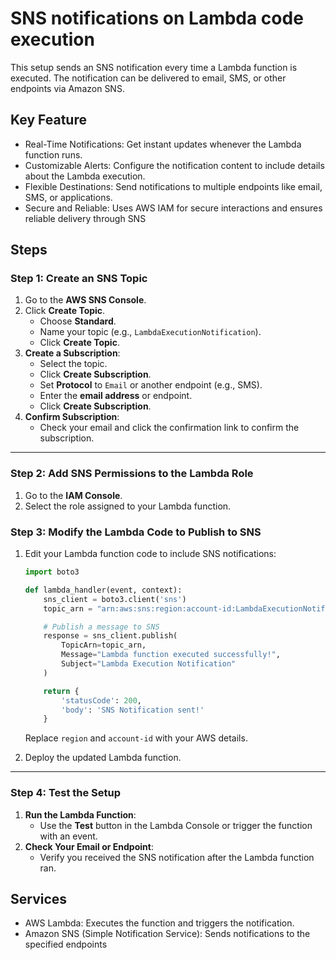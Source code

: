 
#  SNS notifications on Lambda code execution 
This setup sends an SNS notification every time a Lambda function is executed. The notification can be delivered to email, SMS, or other endpoints via Amazon SNS.


## Key Feature

- Real-Time Notifications: Get instant updates whenever the Lambda function runs.
- Customizable Alerts: Configure the notification content to include details about the Lambda execution.
- Flexible Destinations: Send notifications to multiple endpoints like email, SMS, or applications.
- Secure and Reliable: Uses AWS IAM for secure interactions and ensures reliable delivery through SNS
## Steps

### **Step 1: Create an SNS Topic**

1. Go to the **AWS SNS Console**.
2. Click **Create Topic**.
    - Choose **Standard**.
    - Name your topic (e.g., `LambdaExecutionNotification`).
    - Click **Create Topic**.
3. **Create a Subscription**:
    - Select the topic.
    - Click **Create Subscription**.
    - Set **Protocol** to `Email` or another endpoint (e.g., SMS).
    - Enter the **email address** or endpoint.
    - Click **Create Subscription**.
4. **Confirm Subscription**:
    - Check your email and click the confirmation link to confirm the subscription.

---

### **Step 2: Add SNS Permissions to the Lambda Role**

1. Go to the **IAM Console**.
2. Select the role assigned to your Lambda function.

### **Step 3: Modify the Lambda Code to Publish to SNS**

1. Edit your Lambda function code to include SNS notifications:
    
    ```python
    import boto3
    
    def lambda_handler(event, context):
        sns_client = boto3.client('sns')
        topic_arn = "arn:aws:sns:region:account-id:LambdaExecutionNotification"
    
        # Publish a message to SNS
        response = sns_client.publish(
            TopicArn=topic_arn,
            Message="Lambda function executed successfully!",
            Subject="Lambda Execution Notification"
        )
    
        return {
            'statusCode': 200,
            'body': 'SNS Notification sent!'
        }
    
    ```
    
    Replace `region` and `account-id` with your AWS details.
    
2. Deploy the updated Lambda function.

---

### **Step 4: Test the Setup**

1. **Run the Lambda Function**:
    - Use the **Test** button in the Lambda Console or trigger the function with an event.
2. **Check Your Email or Endpoint**:
    - Verify you received the SNS notification after the Lambda function ran.
## Services
- AWS Lambda: Executes the function and triggers the notification.
- Amazon SNS (Simple Notification Service):
Sends notifications to the specified endpoints
